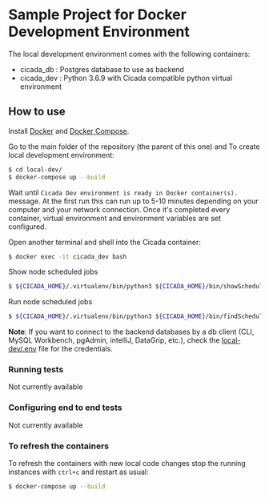 # Sample Project for Docker Development Environment

The local development environment comes with the following containers:
* cicada_db : Postgres database to use as backend
* cicada_dev : Python 3.6.9 with Cicada compatible python virtual environment

## How to use

Install [Docker](https://www.docker.com/) and [Docker Compose](https://docs.docker.com/compose/).

Go to the main folder of the repository (the parent of this one) and To create local development environment:

```sh
$ cd local-dev/
$ docker-compose up --build
```

Wait until `Cicada Dev environment is ready in Docker container(s).` message. At the first run this can
run up to 5-10 minutes depending on your computer and your network connection. Once it's completed every
container, virtual environment and environment variables are set configured.

Open another terminal and shell into the Cicada container:

```sh
$ docker exec -it cicada_dev bash
```
Show node scheduled jobs
``` sh
$ ${CICADA_HOME}/.virtualenv/bin/python3 ${CICADA_HOME}/bin/showSchedules.py
```

Run node scheduled jobs
```sh
$ ${CICADA_HOME}/.virtualenv/bin/python3 ${CICADA_HOME}/bin/findSchedules.py
```

**Note**: 
If you want to connect to the backend databases by a db client (CLI, MySQL Workbench, pgAdmin, intelliJ, DataGrip, etc.),
check the [local-dev/.env](../local-dev/.env) file for the credentials.

###  Running tests

Not currently available

###  Configuring end to end tests

Not currently available

### To refresh the containers

To refresh the containers with new local code changes stop the running instances with `ctrl+c` and restart as usual:

```sh
$ docker-compose up --build
```

